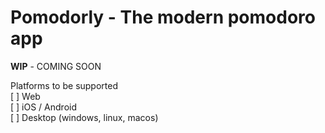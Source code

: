 # Pomodorly - The modern pomodoro app
**WIP** - COMING SOON

Platforms to be supported <br>
[ ] Web <br>
[ ] iOS / Android <br>
[ ] Desktop (windows, linux, macos) <br>
